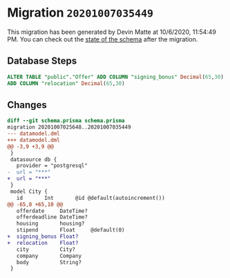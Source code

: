 # Migration `20201007035449`

This migration has been generated by Devin Matte at 10/6/2020, 11:54:49 PM.
You can check out the [state of the schema](./schema.prisma) after the migration.

## Database Steps

```sql
ALTER TABLE "public"."Offer" ADD COLUMN "signing_bonus" Decimal(65,30)   ,
ADD COLUMN "relocation" Decimal(65,30)   
```

## Changes

```diff
diff --git schema.prisma schema.prisma
migration 20201007025648..20201007035449
--- datamodel.dml
+++ datamodel.dml
@@ -3,9 +3,9 @@
 }
 datasource db {
   provider = "postgresql"
-  url = "***"
+  url = "***"
 }
 model City {
   id       Int       @id @default(autoincrement())
@@ -65,8 +65,10 @@
   offerdate     DateTime?
   offerdeadline DateTime?
   housing       housing?
   stipend       Float     @default(0)
+  signing_bonus Float?
+  relocation    Float?
   city          City?
   company       Company
   body          String?
 }
```


